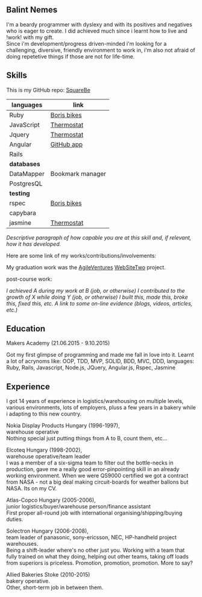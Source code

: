 Balint Nemes
---

I'm a beardy programmer with dyslexy and with its positives and negatives who is eager to create. I did achieved much since i learnt how to live and !work! with my gift.<br/> Since i'm development/progress driven-minded i'm looking for a challenging, diversive, friendly environment to work in, i'm also not afraid of doing repetetive things if those are not for life-time.

Skills
---

This is my GitHub repo: [SquareBe](https://github.com/squarebe)

languages | link
--- | ---
Ruby | [Boris bikes](https://github.com/squarebe/boris-bikes-weekend)
JavaScript | [Thermostat](https://github.com/squarebe/Thermostat2)
Jquery | [Thermostat](https://github.com/squarebe/Thermostat2)
Angular | [GitHub app](https://github.com/squarebe/GitUserApp2)
Rails | 
**databases** | 
DataMapper | Bookmark manager
PostgresQL | 
**testing** | 
rspec | [Boris bikes](https://github.com/squarebe/boris-bikes-weekend)
capybara | 
jasmine | [Thermostat](https://github.com/squarebe/Thermostat2)

_Descriptive paragraph of how capable you are at this skill and, if relevant, how it has developed._

Here are some link of my works/contributions/involvements:

My graduation work was the [AgileVentures](http://www.agileventures.org/) [WebSiteTwo](https://evening-oasis-1495.herokuapp.com/) project.

post-course work:

_I achieved A during my work at B (job, or otherwise)_
_I contributed to the growth of X while doing Y (job, or otherwise)_
_I built this, made this, broke this, fixed this, etc._
_A link to some on-line evidence (blogs, videos, articles, etc.)_

Education
---

Makers Academy (21.06.2015 - 9.10.2015)

Got my first glimpse of programming and made me fall in love into it. Learnt a lot of acrynoms like: OOP, TDD, MVP, SOLID, BDD, MVC, DDD, languages: Ruby, Rails, Javascript, Node.js, JQuery, Angular.js, Rspec, Jasmine

Experience
---

I got 14 years of experience in logistics/warehousing on multiple levels, various environments, lots of employers, pluss a few years in a bakery while i adapting to this new country.

Nokia Display Products Hungary (1996-1997),<br/>warehouse operative<br/>Nothing special just putting things from A to B, count them, etc...

Elcoteq Hungary (1998-2002),<br/>warehouse operative/team leader<br/>I was a member of a six-sigma team to filter out the bottle-necks in production, gave me a really good error-pinpointing skill in an already working environment. When we were QS9000 certified we got a contract from NASA - not a big deal making circuit-boards for weather ballons but NASA. Its on my CV.

Atlas-Copco Hungary (2005-2006),<br/>junior logistics/buyer/warehouse person/finance assistant<br/>First proper all-round job with international organising/shipping/buying duties.

Solectron Hungary (2006-2008),<br/>team leader of panasonic, sony-ericsson, NEC, HP-handheld project warehouses.<br/>Being a shift-leader where's no other just you. Working with a team that fully trained on what they doing, helping out other teams, taking off loads from superiors is priceless. Promotion, promotion, promotion. More to say?

Allied Bakeries Stoke (2010-2015)<br/>bakery operative.<br/>Other, short-term job in between them.
